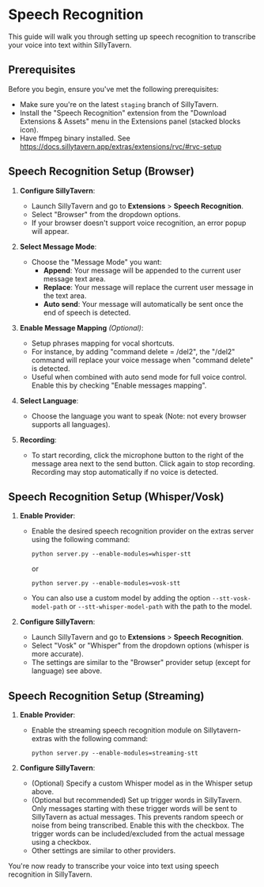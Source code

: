 # Speech Recognition

This guide will walk you through setting up speech recognition to transcribe your voice into text within SillyTavern.

## Prerequisites

Before you begin, ensure you've met the following prerequisites:

- Make sure you're on the latest `staging` branch of SillyTavern.
- Install the "Speech Recognition" extension from the "Download Extensions & Assets" menu in the Extensions panel (stacked blocks icon).
- Have ffmpeg binary installed. See https://docs.sillytavern.app/extras/extensions/rvc/#rvc-setup 

## Speech Recognition Setup (Browser)

1. **Configure SillyTavern**:
   - Launch SillyTavern and go to **Extensions** > **Speech Recognition**.
   - Select "Browser" from the dropdown options.
   - If your browser doesn't support voice recognition, an error popup will appear.

3. **Select Message Mode**:
   - Choose the "Message Mode" you want:
     - **Append**: Your message will be appended to the current user message text area.
     - **Replace**: Your message will replace the current user message in the text area.
     - **Auto send**: Your message will automatically be sent once the end of speech is detected.

4. **Enable Message Mapping** *(Optional)*:
   - Setup phrases mapping for vocal shortcuts.
   - For instance, by adding "command delete = /del2", the "/del2" command will replace your voice message when "command delete" is detected.
   - Useful when combined with auto send mode for full voice control. Enable this by checking "Enable messages mapping".

5. **Select Language**:
   - Choose the language you want to speak (Note: not every browser supports all languages).

6. **Recording**:
   - To start recording, click the microphone button to the right of the message area next to the send button. Click again to stop recording. Recording may stop automatically if no voice is detected.

## Speech Recognition Setup (Whisper/Vosk)

1. **Enable Provider**:
   - Enable the desired speech recognition provider on the extras server using the following command:
     ```shell
     python server.py --enable-modules=whisper-stt
     ```
     or
     ```shell
     python server.py --enable-modules=vosk-stt
     ```
   - You can also use a custom model by adding the option `--stt-vosk-model-path` or `--stt-whisper-model-path` with the path to the model.

2. **Configure SillyTavern**:
   - Launch SillyTavern and go to **Extensions** > **Speech Recognition**.
   - Select "Vosk" or "Whisper" from the dropdown options (whisper is more accurate).
   - The settings are similar to the "Browser" provider setup (except for language) see above.

## Speech Recognition Setup (Streaming)

1. **Enable Provider**:
   - Enable the streaming speech recognition module on Sillytavern-extras with the following command:
     ```shell
     python server.py --enable-modules=streaming-stt
     ```

2. **Configure SillyTavern**:
   - (Optional) Specify a custom Whisper model as in the Whisper setup above.
   - (Optional but recommended) Set up trigger words in SillyTavern. Only messages starting with these trigger words will be sent to SillyTavern as actual messages. This prevents random speech or noise from being transcribed. Enable this with the checkbox. The trigger words can be included/excluded from the actual message using a checkbox.
   - Other settings are similar to other providers.

You're now ready to transcribe your voice into text using speech recognition in SillyTavern.
